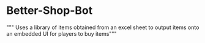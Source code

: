 # Better-Shop-Bot
""" Uses a library of items obtained from an excel sheet to output items onto an embedded UI for players to buy items"""

